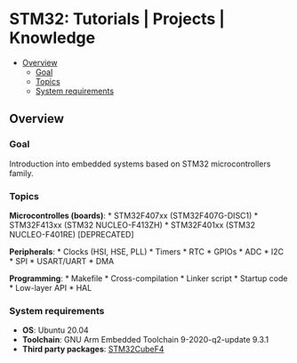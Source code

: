 # STM32: Tutorials | Projects | Knowledge

- [Overview](#overview)
    - [Goal](#goal)
    - [Topics](#topics)
    - [System requirements](#system-requirements)



## Overview


### Goal

Introduction into embedded systems based on STM32 microcontrollers family.


### Topics

**Microcontrolles (boards)**:
    * STM32F407xx (STM32F407G-DISC1)
    * STM32F413xx (STM32 NUCLEO-F413ZH)
    * STM32F401xx (STM32 NUCLEO-F401RE) [DEPRECATED]

**Peripherals**:
    * Clocks (HSI, HSE, PLL)
    * Timers
    * RTC
    * GPIOs
    * ADC
    * I2C
    * SPI
    * USART/UART
    * DMA

**Programming**:
    * Makefile
    * Cross-compilation
    * Linker script
    * Startup code
    * Low-layer API
    * HAL


### System requirements

* **OS**: Ubuntu 20.04
* **Toolchain**: GNU Arm Embedded Toolchain 9-2020-q2-update 9.3.1
* **Third party packages**: [STM32CubeF4](https://github.com/STMicroelectronics/STM32CubeF4)

